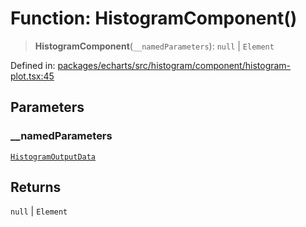 # Function: HistogramComponent()

> **HistogramComponent**(`__namedParameters`): `null` \| `Element`

Defined in: [packages/echarts/src/histogram/component/histogram-plot.tsx:45](https://github.com/GeoDaCenter/openassistant/blob/7dec66552ed2da789768e26aca21ecb2918b5d3b/packages/echarts/src/histogram/component/histogram-plot.tsx#L45)

## Parameters

### \_\_namedParameters

[`HistogramOutputData`](../type-aliases/HistogramOutputData.md)

## Returns

`null` \| `Element`
